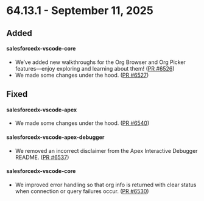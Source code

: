 # 64.13.1 - September 11, 2025

## Added

#### salesforcedx-vscode-core

- We’ve added new walkthroughs for the Org Browser and Org Picker features—enjoy exploring and learning about them! ([PR #6526](https://github.com/forcedotcom/salesforcedx-vscode/pull/6526))
- We made some changes under the hood. ([PR #6527](https://github.com/forcedotcom/salesforcedx-vscode/pull/6527))

## Fixed

#### salesforcedx-vscode-apex

-  We made some changes under the hood. ([PR #6540](https://github.com/forcedotcom/salesforcedx-vscode/pull/6540))

#### salesforcedx-vscode-apex-debugger

- We removed an incorrect disclaimer from the Apex Interactive Debugger README. ([PR #6537](https://github.com/forcedotcom/salesforcedx-vscode/pull/6537))

#### salesforcedx-vscode-core

- We improved error handling so that org info is returned with clear status when connection or query failures occur. ([PR #6530](https://github.com/forcedotcom/salesforcedx-vscode/pull/6530))

